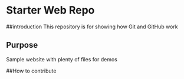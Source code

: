 # Starter Web Repo

##introduction
This repository is for showing how Git and GitHub work

## Purpose

Sample website with plenty of files for demos

##How to contribute